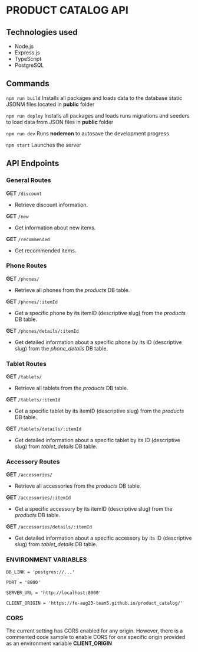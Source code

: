 # PRODUCT CATALOG API
## Technologies used
- Node.js
- Express.js
- TypeScript
- PostgreSQL

## Commands
```npm run build```
Installs all packages and loads data to the database static JSONM files located in **public** folder

```npm run deploy```
Installs all packages and loads runs migrations and seeders to load data from JSON files  in **public** folder

```npm run dev```
Runs **nodemon** to autosave the development progress

```npm start```
Launches the server

## API Endpoints

### General Routes
**GET** ```/discount```
* Retrieve discount information.

**GET** ```/new```
* Get information about new items.

**GET** ```/recommended```
* Get recommended items.


### Phone Routes
**GET** ```/phones/```
* Retrieve all phones from the *products* DB table.

**GET** ```/phones/:itemId```
* Get a specific phone by its itemID (descriptive slug) from the *products* DB table.

**GET** ```/phones/details/:itemId```
* Get detailed information about a specific phone by its ID (descriptive slug) from the *phone_details* DB table.


### Tablet Routes
**GET** ```/tablets/```
* Retrieve all tablets from the *products* DB table.

**GET** ```/tablets/:itemId```
* Get a specific tablet by its itemID (descriptive slug) from the *products* DB table.

**GET** ```/tablets/details/:itemId```
* Get detailed information about a specific tablet by its ID (descriptive slug) from *tablet_details* DB table.


### Accessory Routes
**GET** ```/accessories/```
* Retrieve all accessories from the *products* DB table.

**GET** ```/accessories/:itemId```
* Get a specific accessory by its itemID (descriptive slug) from the *products* DB table.

**GET** ```/accessories/details/:itemId```
* Get detailed information about a specific accessory by its ID (descriptive slug) from *tablet_details* DB table.


### ENVIRONMENT VARIABLES
```DB_LINK = 'postgres://...'```

```PORT = '8000'```

```SERVER_URL = 'http://localhost:8000'```

```CLIENT_ORIGIN = 'https://fe-aug23-team5.github.io/product_catalog/'```


### CORS 
The current setting has CORS enabled for any origin. However, there is a commented code sample to enable CORS for one specific origin provided as an environment variable **CLIENT_ORIGIN**

